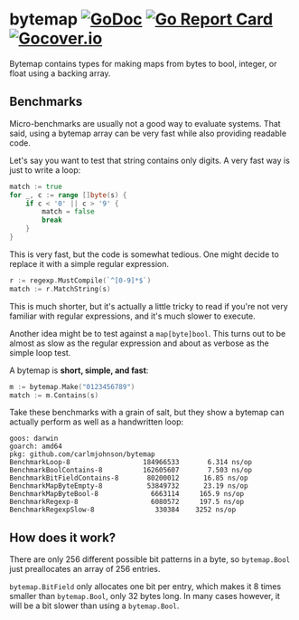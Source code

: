 # bytemap [![GoDoc](https://godoc.org/github.com/carlmjohnson/bytemap?status.svg)](https://godoc.org/github.com/carlmjohnson/bytemap) [![Go Report Card](https://goreportcard.com/badge/github.com/carlmjohnson/bytemap)](https://goreportcard.com/report/github.com/carlmjohnson/bytemap) [![Gocover.io](https://gocover.io/_badge/github.com/carlmjohnson/bytemap)](https://gocover.io/github.com/carlmjohnson/bytemap)

Bytemap contains types for making maps from bytes to bool, integer, or float using a backing array.

## Benchmarks

Micro-benchmarks are usually not a good way to evaluate systems. That said, using a bytemap array can be very fast while also providing readable code.

Let's say you want to test that string contains only digits. A very fast way is just to write a loop:

```go
match := true
for _, c := range []byte(s) {
    if c < '0' || c > '9' {
        match = false
        break
    }
}
```

This is very fast, but the code is somewhat tedious. One might decide to replace it with a simple regular expression.

```go
r := regexp.MustCompile(`^[0-9]*$`)
match := r.MatchString(s)
```

This is much shorter, but it's actually a little tricky to read if you're not very familiar with regular expressions, and it's much slower to execute.

Another idea might be to test against a `map[byte]bool`. This turns out to be almost as slow as the regular expression and about as verbose as the simple loop test.

A bytemap is **short, simple, and fast**:

```go
m := bytemap.Make("0123456789")
match := m.Contains(s)
```

Take these benchmarks with a grain of salt, but they show a bytemap can actually perform as well as a handwritten loop:

```
goos: darwin
goarch: amd64
pkg: github.com/carlmjohnson/bytemap
BenchmarkLoop-8                  184966533       6.314 ns/op
BenchmarkBoolContains-8          162605607       7.503 ns/op
BenchmarkBitFieldContains-8       80200012      16.85 ns/op
BenchmarkMapByteEmpty-8           53849732      23.19 ns/op
BenchmarkMapByteBool-8             6663114     165.9 ns/op
BenchmarkRegexp-8                  6080572     197.5 ns/op
BenchmarkRegexpSlow-8               330384    3252 ns/op
```

## How does it work?

There are only 256 different possible bit patterns in a byte, so `bytemap.Bool` just preallocates an array of 256 entries.

`bytemap.BitField` only allocates one bit per entry, which makes it 8 times smaller than `bytemap.Bool`, only 32 bytes long. In many cases however, it will be a bit slower than using a `bytemap.Bool`.
